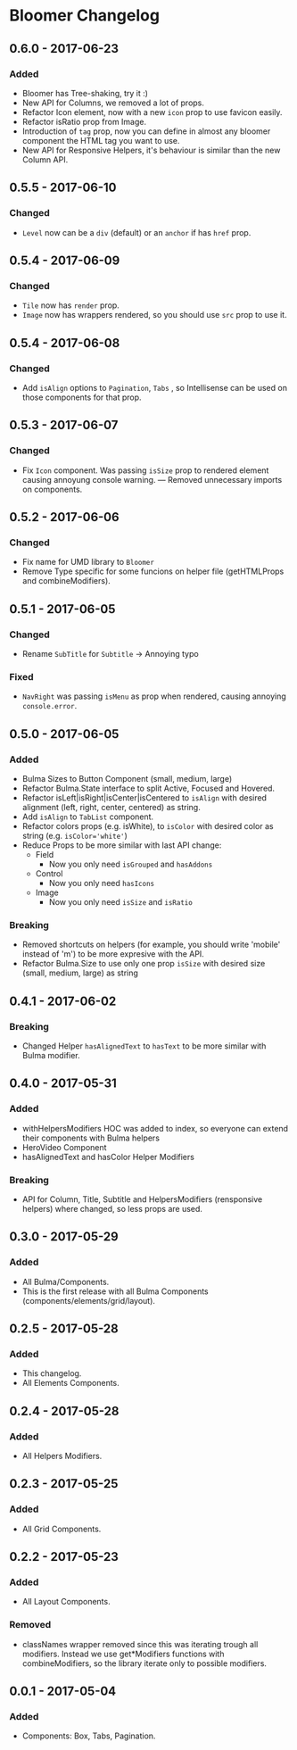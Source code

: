 # Bloomer Changelog

## 0.6.0 - 2017-06-23
### Added
- Bloomer has Tree-shaking, try it :)
- New API for Columns, we removed a lot of props.
- Refactor Icon element, now with a new `icon` prop to use favicon easily.
- Refactor isRatio prop from Image.
- Introduction of `tag` prop, now you can define in almost any bloomer component the HTML tag you want to use.
- New API for Responsive Helpers, it's behaviour is similar than the new Column API.

## 0.5.5 - 2017-06-10
### Changed
- `Level` now can be a `div` (default) or an `anchor` if has `href` prop.

## 0.5.4 - 2017-06-09
### Changed
- `Tile` now has `render` prop.
- `Image` now has wrappers rendered, so you should use `src` prop to use it.

## 0.5.4 - 2017-06-08
### Changed
- Add `isAlign` options to `Pagination`, `Tabs` , so Intellisense can be used on those components for that prop.

## 0.5.3 - 2017-06-07
### Changed
- Fix `Icon` component. Was passing `isSize` prop to rendered element causing annoyung console warning.
— Removed unnecessary imports on components.

## 0.5.2 - 2017-06-06
### Changed
- Fix name for UMD library to `Bloomer`
- Remove Type specific for some funcions on helper file (getHTMLProps and combineModifiers).

## 0.5.1 - 2017-06-05
### Changed
- Rename `SubTitle` for `Subtitle` -> Annoying typo

### Fixed
- `NavRight` was passing `isMenu` as prop when rendered, causing annoying `console.error`.

## 0.5.0 - 2017-06-05
### Added
- Bulma Sizes to Button Component (small, medium, large)
- Refactor Bulma.State interface to split Active, Focused and Hovered.
- Refactor isLeft|isRight|isCenter|isCentered to `isAlign` with desired alignment (left, right, center, centered) as string.
- Add `isAlign` to `TabList` component.
- Refactor colors props (e.g. isWhite), to `isColor` with desired color as string (e.g. `isColor='white'`)
- Reduce Props to be more similar with last API change:
    - Field
        - Now you only need `isGrouped` and `hasAddons`
    - Control
        - Now you only need `hasIcons`
    - Image
        - Now you only need `isSize` and `isRatio`
    
### Breaking
- Removed shortcuts on helpers (for example, you should write 'mobile' instead of 'm') to be more expresive with the API.
- Refactor Bulma.Size to use only one prop `isSize` with desired size (small, medium, large) as string 

## 0.4.1 - 2017-06-02
### Breaking
- Changed Helper `hasAlignedText` to `hasText` to be more similar with Bulma modifier.

## 0.4.0 - 2017-05-31
### Added
- withHelpersModifiers HOC was added to index, so everyone can extend their components with Bulma helpers
- HeroVideo Component
- hasAlignedText and hasColor Helper Modifiers
### Breaking
- API for Column, Title, Subtitle and HelpersModifiers (rensponsive helpers) where changed, so less props are used.

## 0.3.0 - 2017-05-29
### Added
- All Bulma/Components.
- This is the first release with all Bulma Components (components/elements/grid/layout).

## 0.2.5 - 2017-05-28
### Added
- This changelog.
- All Elements Components.

## 0.2.4 - 2017-05-28
### Added
- All Helpers Modifiers.

## 0.2.3 - 2017-05-25
### Added
- All Grid Components.

## 0.2.2 - 2017-05-23
### Added
- All Layout Components.

### Removed
- classNames wrapper removed since this was iterating trough all modifiers. Instead we use get*Modifiers functions with combineModifiers, so the library iterate only to possible modifiers.

## 0.0.1 - 2017-05-04
### Added
- Components: Box, Tabs, Pagination.